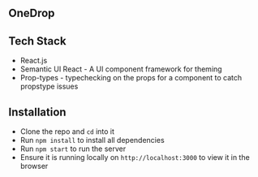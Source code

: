 
## OneDrop 

## Tech Stack
- React.js
- Semantic UI React - A UI component framework for theming 
- Prop-types - typechecking on the props for a component to catch propstype issues

## Installation 
- Clone the repo and `cd` into it
- Run `npm install` to install all dependencies
- Run `npm start` to run the server
- Ensure it is running locally on `http://localhost:3000` to view it in the browser

